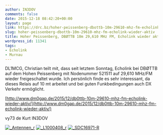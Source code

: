 ```yaml
---
author: IN3DOV
comments: false
date: 2015-12-18 08:42:20+00:00
layout: page
link: https://drc.bz/hoher-peissenberg-dbottb-10m-29610-mhz-fm-echolink-wieder-aktiv/
slug: hoher-peissenberg-dbottb-10m-29610-mhz-fm-echolink-wieder-aktiv
title: Hoher Peissenberg, DBØTTB 10m 29,610 MHz FM, Echolink wieder aktiv
wordpress_id: 11341
tags:
- Echolink
- Murnau
---
```


DL1MCG, Christian teilt mit, dass seit letztem Sonntag, Echolink bei DBØTTB auf dem Hohen Peissenberg mit Nodenummer 521511 auf 29,610 MHz/FM wieder freigeschaltet wurde. Ich persönlich finde es sehr interessant, da dieses Relais auf 10 mt arbeitet und bei guten Funkbedingungen auch DX Verkehr ermöglicht.


[http://www.dm0gap.de/2015/12/db0ttb-10m-29610-mhz-fm-echolink-wieder-aktiv/](http://www.dm0gap.de/2015/12/db0ttb-10m-29610-mhz-fm-echolink-wieder-aktiv/)

vy73 de Kurt IN3DOV

[![_Antennen_r](https://drc.bz/wp-content/uploads/2015/12/Antennen_r.jpg)](https://drc.bz/wp-content/uploads/2015/12/Antennen_r.jpg) [![_L1000408_r](https://drc.bz/wp-content/uploads/2015/12/L1000408_r.jpg)](https://drc.bz/wp-content/uploads/2015/12/L1000408_r.jpg) [![_SDC16971-R](https://drc.bz/wp-content/uploads/2015/12/SDC16971-R-1024x576.jpg)](https://drc.bz/wp-content/uploads/2015/12/SDC16971-R.jpg)


